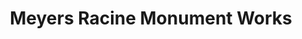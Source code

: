 ---
title: "Meyers Racine Monument Works"
url: /racine/meyers-racine-monument-works/
shop: Bestattungen
---